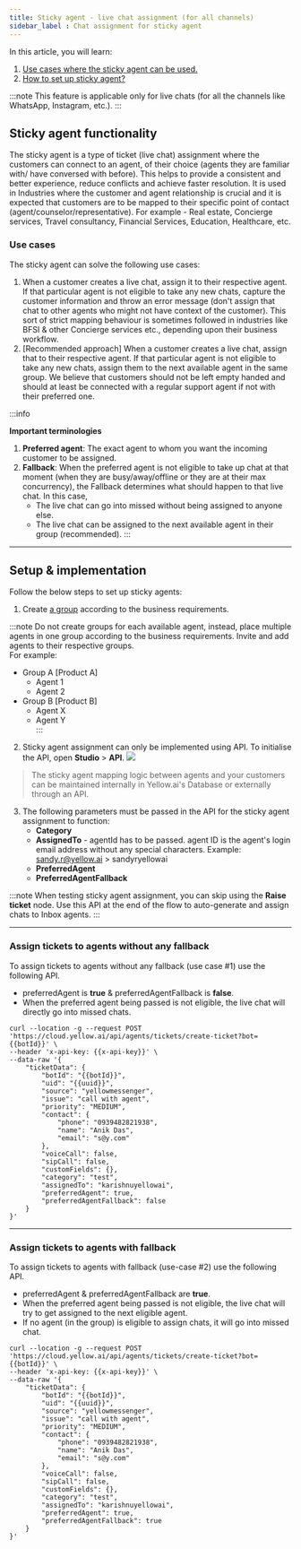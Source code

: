 ```yaml
---
title: Sticky agent - live chat assignment (for all channels)
sidebar_label : Chat assignment for sticky agent
---
```


In this article, you will learn: 
1. [Use cases where the sticky agent can be used.](#usecase)
2. [How to set up sticky agent?](#setup)


:::note
This feature is applicable only for live chats (for all the channels like WhatsApp, Instagram, etc.).
:::



## <a name="usecase"></a> Sticky agent functionality 

The sticky agent is a type of ticket (live chat) assignment where the customers can connect to an agent, of their choice (agents they are familiar with/ have conversed with before). This helps to provide a consistent and better experience, reduce conflicts and achieve faster resolution. It is used in Industries where the customer and agent relationship is crucial and it is expected that customers are to be mapped to their specific point of contact (agent/counselor/representative). 
For example - Real estate, Concierge services, Travel consultancy, Financial Services, Education, Healthcare, etc.

### Use cases 

The sticky agent can solve the following use cases:

1. When a customer creates a live chat, assign it to their respective agent. If that particular agent is not eligible to take any new chats, capture the customer information and throw an error message  (don't assign that chat to other agents who might not have context of the customer). This sort of strict mapping behaviour is sometimes followed in industries like BFSI & other Concierge services etc., depending upon their business workflow. 
2. [Recommended approach] When a customer creates a live chat, assign that to their respective agent. If that particular agent is not eligible to take any new chats, assign them to the next available agent in the same group.
We believe that customers should not be left empty handed and should at least be connected with a regular support agent if not with their preferred one.


:::info 

**Important terminologies** 

1. **Preferred agent**: The exact agent to whom you want the incoming customer to be assigned.
2. **Fallback**: When the preferred agent is not eligible to take up chat at that moment (when they are busy/away/offline or they are at their max concurrency), the Fallback determines what should happen to that live chat. In this case, 
    - The live chat can go into missed without being assigned to anyone else.
    - The live chat can be assigned to the next available agent in their group (recommended).
:::

----

## <a name="setup"></a> Setup & implementation

Follow the below steps to set up sticky agents: 

1. Create [a group](https://docs.yellow.ai/docs/platform_concepts/inbox/inbox-settings/team/groups) according to the business requirements. 

:::note
Do not create groups for each available agent, instead,  place multiple agents in one group according to the business requirements.
Invite and add agents to their respective groups.     
For example: 
* Group A  [Product A]
    * Agent 1
    * Agent 2
* Group B [Product B]
    * Agent X
    * Agent Y  
:::


2. Sticky agent assignment can only be implemented using API. To initialise the API, open **Studio** > **API**.
    ![](https://i.imgur.com/Q2UEhQa.png)

> The sticky agent mapping logic between agents and your customers can be maintained internally in Yellow.ai's Database or externally through an API.

3. The following parameters must be passed in the API for the sticky agent assignment to function:
    - **Category**
    - **AssignedTo** - agentId has to be passed. agent ID is the agent's login email address without any special characters. Example:  sandy.r@yellow.ai > sandyryellowai
    - **PreferredAgent**
    - **PreferredAgentFallback**

:::note
When testing sticky agent assignment, you can skip using the **Raise ticket** node. Use this API at the end of the flow to auto-generate and assign chats to Inbox agents.
:::

----

### Assign tickets to agents without any fallback
 
To assign tickets to agents without any fallback (use case #1) use the following API.
- preferredAgent is **true** & preferredAgentFallback is **false**. 
- When the preferred agent being passed is not eligible, the live chat will directly go into missed chats.


```
curl --location -g --request POST 'https://cloud.yellow.ai/api/agents/tickets/create-ticket?bot={{botId}}' \
--header 'x-api-key: {{x-api-key}}' \
--data-raw '{
    "ticketData": {
        "botId": "{{botId}}",
        "uid": "{{uuid}}",
        "source": "yellowmessenger",
        "issue": "call with agent",
        "priority": "MEDIUM",
        "contact": {
            "phone": "0939482821938",
            "name": "Anik Das",
            "email": "s@y.com"
        },
        "voiceCall": false,
        "sipCall": false,
        "customFields": {},
        "category": "test",
        "assignedTo": "karishnuyellowai",
        "preferredAgent": true,
        "preferredAgentFallback": false
    }
}'
```
-----

### Assign tickets to agents with fallback

To assign tickets to agents with fallback (use-case #2) use the following API.
- preferredAgent & preferredAgentFallback are **true**. 
- When the preferred agent being passed is not eligible, the live chat will try to get assigned to the next eligible agent.
- If no agent (in the group) is eligible to assign chats, it will go into missed chat.

```
curl --location -g --request POST 'https://cloud.yellow.ai/api/agents/tickets/create-ticket?bot={{botId}}' \
--header 'x-api-key: {{x-api-key}}' \
--data-raw '{
    "ticketData": {
        "botId": "{{botId}}",
        "uid": "{{uuid}}",
        "source": "yellowmessenger",
        "issue": "call with agent",
        "priority": "MEDIUM",
        "contact": {
            "phone": "0939482821938",
            "name": "Anik Das",
            "email": "s@y.com"
        },
        "voiceCall": false,
        "sipCall": false,
        "customFields": {},
        "category": "test",
        "assignedTo": "karishnuyellowai",
        "preferredAgent": true,
        "preferredAgentFallback": true
    }
}'
```
